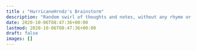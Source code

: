 ```yaml
---
title : "HurricaneHrndz's Brainstorm"
description: "Random swirl of thoughts and notes, without any rhyme or reason."
date: 2020-10-06T08:47:36+00:00
lastmod: 2020-10-06T08:47:36+00:00
draft: false
images: []
---
```

